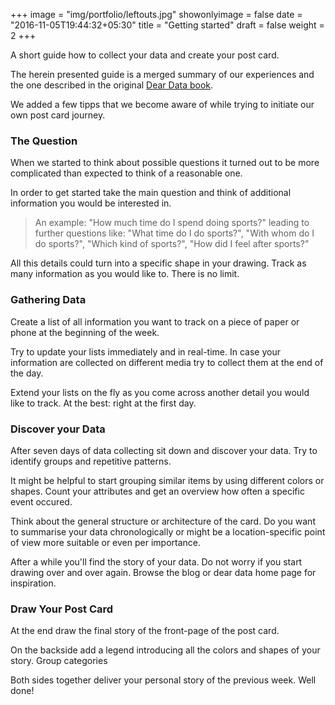 +++
image = "img/portfolio/leftouts.jpg"
showonlyimage = false
date = "2016-11-05T19:44:32+05:30"
title = "Getting started"
draft = false
weight = 2
+++

A short guide how to collect your data and create your post card.
<!--more-->

The herein presented guide is a merged summary of our experiences and the one described
in the original [Dear Data book](http://www.dear-data.com).

We added a few tipps that we become aware of while trying to initiate our own post card journey.

### The Question

When we started to think about possible questions it turned out to be more complicated than expected
to think of a reasonable one. 

In order to get started take the main question and think of additional information you would be interested in.

>An example: "How much time do I spend doing sports?" leading to further questions like:
"What time do I do sports?", "With whom do I do sports?", "Which kind of sports?", "How did I feel after sports?"

All this details could turn into a specific shape in your drawing. Track as many information as you would like to. There is no limit.

### Gathering Data
Create a list of all information you want to track on a piece of paper or phone at the beginning of the week. 

Try to update your lists immediately and in real-time. In case your information are collected on different media try to collect them at the end of the day. 

Extend your lists on the fly as you come across another detail you would like to track. At the best: right at the first day.


### Discover your Data

After seven days of data collecting sit down and discover your data. Try to identify groups and repetitive patterns.

It might be helpful to start grouping similar items by using different colors or shapes. Count your attributes and get an overview how often a specific event occured.

Think about the general structure or architecture of the card. Do you want to summarise your data chronologically or might be a location-specific point of view more suitable or even per importance.

After a while you'll find the story of your data. Do not worry if you start drawing over and over again. Browse the blog or dear data home page for inspiration.


### Draw Your Post Card

At the end draw the final story of the front-page of the post card. 

On the backside add a legend introducing all the colors and shapes of your
story. Group categories

Both sides together deliver your personal story of the previous week. Well done!
